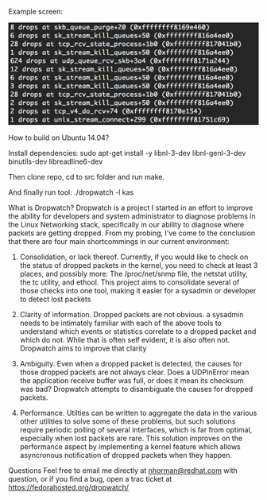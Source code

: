 Example screen:


![Screen example](/drop_watch_screen.jpg)


How to build on Ubuntu 14.04?

Install dependencies:
sudo apt-get install -y libnl-3-dev libnl-genl-3-dev binutils-dev libreadline6-dev

Then clone repo, cd to src folder and run make.

And finally run tool:
./dropwatch -l kas

What is Dropwatch?
Dropwatch is a project I started in an effort to improve the ability for
developers and system administrator to diagnose problems in the Linux Networking
stack, specifically in our ability to diagnose where packets are getting
dropped.  From my probing, I've come to the conclusion that there are four main
shortcommings in our current environment:

1) Consolidation, or lack thereof.  Currently, if you would like to check on the
status of dropped packets in the kernel, you need to check at least 3 places,
and possibly more: The /proc/net/snmp file, the netstat utility, the tc utility,
and ethool.  This project aims to consolidate several of those checks into one
tool, making it easier for a sysadmin or developer to detect lost packets

2) Clarity of information.  Dropped packets are not obvious.  a sysadmin needs
to be intimately familiar with each of the above tools to understand which
events or statistics correlate to a dropped packet and which do not.  While that
is often self evident, it is also often not.  Dropwatch aims to improve that
clarity

3) Ambiguity.  Even when a dropped packet is detected, the causes for those
dropped packets are not always clear.  Does a UDPInError mean the application
receive buffer was full, or does it mean its checksum was bad?  Dropwatch
attempts to disambiguate the causes for dropped packets.

4) Performance.  Utilties can be written to aggregate the data in the various
other utilities to solve some of these problems, but such solutions require
periodic polling of several interfaces, which is far from optimal, especially
when lost packets are rare.  This solution improves on the performance aspect by
implementing a kernel feature which allows asyncronous notification of dropped
packets when they happen.

Questions
Feel free to email me directly at nhorman@redhat.com with question, or if you
find a bug, open a trac ticket at https://fedorahosted.org/dropwatch/

